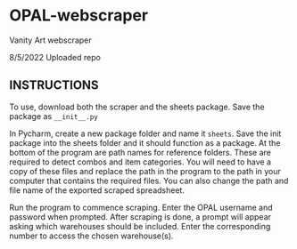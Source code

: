 # OPAL-webscraper
Vanity Art webscraper

8/5/2022 Uploaded repo

## INSTRUCTIONS
<p>To use, download both the scraper and the sheets package. Save the package as <code>__init__.py</code> </p>
<p>In Pycharm, create a new package folder and name it <code>sheets</code>. Save the init package into the sheets folder and it should function as a package.
At the bottom of the program are path names for reference folders. These are required to detect combos and item categories. You will need to have a copy of these files and replace the path in the program to the path in your computer that contains the required files. You can also change the path and file name of the exported scraped spreadsheet.</p>
<p>Run the program to commence scraping. Enter the OPAL username and password when prompted. After scraping is done, a prompt will appear asking which warehouses should be included. Enter the corresponding number to access the chosen warehouse(s).</p>
